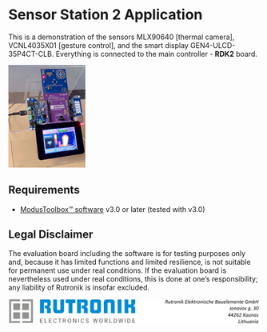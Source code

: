 # Sensor Station 2 Application

This is a demonstration of the sensors MLX90640 [thermal camera], VCNL4035X01 [gesture control], and the smart display GEN4-ULCD-35P4CT-CLB. Everything is connected to the main controller - **RDK2** board.

<img src="images/SS2_RDK2.jpg" style="zoom:20%;" />

## Requirements

- [ModusToolbox&trade; software](https://www.infineon.com/modustoolbox) v3.0 or later (tested with v3.0)

   

## Legal Disclaimer

The evaluation board including the software is for testing purposes only and, because it has limited functions and limited resilience, is not suitable for permanent use under real conditions. If the evaluation board is nevertheless used under real conditions, this is done at one’s responsibility; any liability of Rutronik is insofar excluded. 

<img src="images/rutronik_origin_kaunas.png" style="zoom:50%;" />